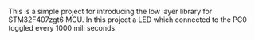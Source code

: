 This is a simple project for introducing the low layer library for STM32F407zgt6 MCU.
In this project a LED which connected to the PC0 toggled every 1000 mili seconds.

